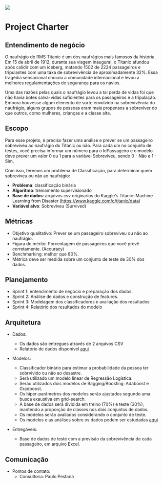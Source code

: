 ![](/titanic/header.png)

# Project Charter

## Entendimento de negócio

O naufrágio do RMS Titanic é um dos naufrágios mais famosos da história. Em 15 de abril de 1912, durante sua viagem inaugural, o Titanic afundou após colidir com um iceberg, matando 1502 de 2224 passageiros e tripulantes com uma taxa de sobrevivência de aproximadamente 32%. Essa tragédia sensacional chocou a comunidade internacional e levou a melhores regulamentações de segurança para os navios.

Uma das razões pelas quais o naufrágio levou a tal perda de vidas foi que não havia botes salva-vidas suficientes para os passageiros e a tripulação. Embora houvesse algum elemento de sorte envolvido na sobrevivência do naufrágio, alguns grupos de pessoas eram mais propensos a sobreviver do que outros, como mulheres, crianças e a classe alta.


## Escopo

Para esse projeto, é preciso fazer uma análise e prever se um passageiro sobreviveu ao naufrágio do Titanic ou não.
Para cada um no conjunto de testes, você precisa informar um número para o IdPassageiro e o modelo deve prever um valor 0 ou 1 para a variável Sobreviveu, sendo 0 - Não e 1 - Sim. 

Com isso, teremos um problema de Classificação, para determinar quem sobreviveu ou não ao naufrágio:


* **Problema**: classificação binária
* **Algoritmo**: treinamento supervisionado
* **Base de dados**: arquivos csv originarios do Kaggle's Titanic: Machine Learning from Disaster (https://www.kaggle.com/c/titanic/data)
* **Variável alvo**: Sobreviveu (Survived)

## Métricas
* Objetivo qualitativo: Prever se um passageiro sobreviveu ou não ao naufrágio.
* Figura de mérito: Porcentagem de passageiros que você prevê corretamente. (Accuracy)
* Benchmarking: melhor que 80%.
* Métrica deve ser medida sobre um conjunto de teste de 30% dos dados.


## Planejamento
* Sprint 1: entendimento de negócio e preparação dos dados.
* Sprint 2: Análise de dados e construção de features.
* Sprint 3: Modelagem dos classificadores e avaliação dos resultados
* Sprint 4: Relatório dos resultados do modelo

## Arquitetura

* Dados:
  * Os dados são entregues através de 2 arquivos CSV
  * Relatório de dados disponível [aqui](Docs/DataReport/Report.md "Relatório de dados")

* Modelos:
  * Classificador binário para estimar a probabilidade da pessoa ter sobrvivido ou não ao desastre.
  * Será utilizado um modelo linear de Regressão Logística.
  * Serão utilizados dois modelos de Bagging/Boosting: Adaboost e Gradboost.
  * Os hiper-parâmetros dos modelos serão ajustados segundo uma busca exaustiva em grid-search.
  * A base de dados será dividida em treino (70%) e teste (30%), mantendo a proporção de classes nos dois conjuntos de dados.
  * Os modelos serão avaliados considerando o conjunto de teste.
  * Os modelos e as análises sobre os dados podem ser estudadas [aqui](Docs/Model/Report.md "Relatório de modelagem")
  
  
* Entregáveis:
  * Base de dados de teste com a previsão da sobrevivência de cada passageiro, em arquivo Excel.


## Comunicação
* Pontos de contato:
  * Consultoria: Paulo Pestana

